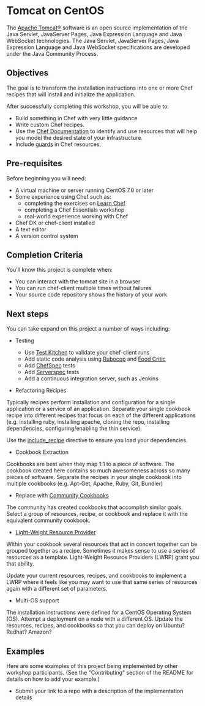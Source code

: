 # Tomcat on CentOS

The [Apache Tomcat®](http://tomcat.apache.org/) software is an open source implementation of the Java Servlet, JavaServer Pages, Java Expression Language and Java WebSocket technologies. The Java Servlet, JavaServer Pages, Java Expression Language and Java WebSocket specifications are developed under the Java Community Process.

## Objectives

The goal is to transform the installation instructions into one or more Chef recipes that will install and initialize the application.

After successfully completing this workshop, you will be able to:

* Build something in Chef with very little guidance
* Write custom Chef recipes.
* Use the [Chef Documentation](http://docs.opscode.com) to identify and use resources that will help you model the desired state of your infrastructure.
* Include [guards](http://docs.getchef.com/chef/resources.html#guards) in Chef resources.

## Pre-requisites

Before beginning you will need:

* A virtual machine or server running CentOS 7.0 or later
* Some experience using Chef such as:
  * completing the exercises on [Learn Chef](http://learn.chef.io)
  * completing a Chef Essentials workshop
  * real-world experience working with Chef
* Chef DK or chef-client installed
* A text editor
* A version control system

## Completion Criteria

You'll know this project is complete when:

* You can interact with the tomcat site in a browser
* You can run chef-client multiple times without failures
* Your source code repository shows the history of your work

## Next steps

You can take expand on this project a number of ways including:

* Testing
  * Use [Test Kitchen](http://kitchen.ci) to validate your chef-client runs
  * Add static code analysis using [Rubocop](https://github.com/bbatsov/rubocop) and [Food Critic](foodcritic.io)
  * Add [ChefSpec](http://sethvargo.github.io/chefspec/) tests
  * Add [Serverspec](http://serverspec.org/) tests
  * Add a continuous integration server, such as Jenkins

* Refactoring Recipes

Typically recipes perform installation and configuration for a single application or a service of an application. Separate your single cookbook recipe into different recipes that focus on each of the different applications (e.g. installing ruby, installing apache, cloning the repo, installing dependencies, configuring/enabling the thin service).

Use the [include_recipe](https://docs.getchef.com/essentials_cookbook_recipes.html#include-recipes) directive to ensure you load your dependencies.

* Cookbook Extraction

Cookbooks are best when they map 1:1 to a piece of software. The cookbook created here contains so much awesomeness across so many pieces of software. Separate the recipes in your single cookbook into multiple cookbooks (e.g. Apt-Get, Apache, Ruby, Git, Bundler)

* Replace with [Community Cookbooks](http://supermarket.getchef.com)

The community has created cookbooks that accomplish similar goals. Select a group of resources, recipe, or cookbook and replace it with the equivalent community cookbook.

* [Light-Weight Resource Provider](https://docs.getchef.com/lwrp.html)

Within your cookbook several resources that act in concert together can be grouped together as a recipe. Sometimes it makes sense to use a series of resources as a template. Light-Weight Resource Providers (LWRP) grant you that ability.

Update your current resources, recipes, and cookbooks to implement a LWRP where it feels like you may want to use that same series of resources again with a different set of parameters.

* Multi-OS support

The installation instructions were defined for a CentOS Operating System (OS). Attempt a deployment on a node with a different OS. Update the resources, recipes, and cookbooks so that you can deploy on Ubuntu? Redhat? Amazon?

## Examples

Here are some examples of this project being implemented by other workshop participants.  (See the "Contributing" section of the README for details on how to add your example.)

* Submit your link to a repo with a description of the implementation details
